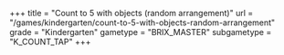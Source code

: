+++
title = "Count to 5 with objects (random arrangement)"
url = "/games/kindergarten/count-to-5-with-objects-random-arrangement"
grade = "Kindergarten"
gametype = "BRIX_MASTER"
subgametype = "K_COUNT_TAP"
+++
